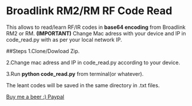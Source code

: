 # Broadlink RM2/RM RF Code Read

This allows to read/learn RF/IR codes in **base64 encoding** from Broadlink RM2 or RM.
**(IMPORTANT)** Change Mac adress with your device and IP in code_read.py with as per your local network IP.

##Steps
1.Clone/Dowload Zip.

2.Change mac adress and IP in code_read.py according to your device.

3.Run **python code_read.py** from terminal(or whatever).


The leant codes will be saved in the same directory in .txt files.

[Buy me a beer :) Paypal](PayPal.Me/akshitgupta)
